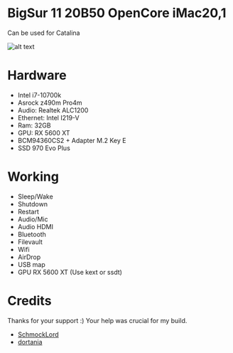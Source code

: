 # BigSur 11 20B50 OpenCore iMac20,1
Can be used for Catalina

![alt text](https://i.imgur.com/MvtzUNy.jpg)

# Hardware
- Intel i7-10700k
- Asrock z490m Pro4m
- Audio: Realtek ALC1200
- Ethernet: Intel I219-V
- Ram: 32GB
- GPU: RX 5600 XT
- BCM94360CS2 + Adapter M.2 Key E
- SSD 970 Evo Plus

# Working
- Sleep/Wake
- Shutdown
- Restart
- Audio/Mic
- Audio HDMI
- Bluetooth
- Filevault
- Wifi
- AirDrop
- USB map
- GPU RX 5600 XT (Use kext or ssdt)

# Credits

Thanks for your support :) Your help was crucial for my build.
- [SchmockLord](https://github.com/SchmockLord/Hackintosh-Intel-i9-10900k-Gigabyte-Z490-Vision-D)
- [dortania](https://github.com/dortania)



